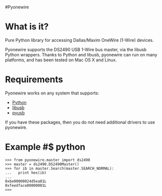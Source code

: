 #Pyonewire
# What is it? #

Pure Python library for accessing Dallas/Maxim OneWire (1-Wire) devices.

Pyonewire supports the DS2490 USB 1-Wire bus master, via the libusb Python wrappers. Thanks to Python and libusb, pyonewire can run on many platforms, and has been tested on Mac OS X and Linux.

# Requirements #

Pyonewire works on any system that supports:
  * [Python](http://www.python.org)
  * [libusb](http://libusb.wiki.sourceforge.net/)
  * [pyusb](http://pyusb.berlios.de/)

If you have these packages, then you do not need additional drivers to use pyonewire.

# Example #$ python
```
>>> from pyonewire.master import ds2490
>>> master = ds2490.DS2490Master()
>>> for ib in master.Search(master.SEARCH_NORMAL):
...   print hex(ib)
... 
0xbe00000024d5ea81L
0xfeedface00000001L
>>> 
```
